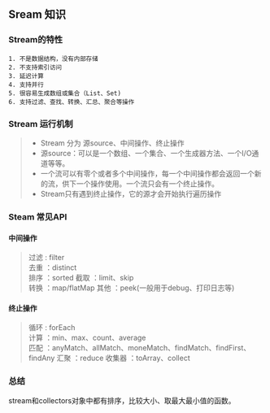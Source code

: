 ## Sream 知识 
### Stream的特性
    1. 不是数据结构，没有内部存储
    2. 不支持索引访问
    3. 延迟计算
    4. 支持并行
    5. 很容易生成数组或集合（List、Set)
    6. 支持过滤、查找、转换、汇总、聚合等操作
### Stream 运行机制
> - Stream 分为 源source、中间操作、终止操作  
> - 源source：可以是一个数组、一个集合、一个生成器方法、一个I/O通道等等。  
> - 一个流可以有零个或者多个中间操作，每一个中间操作都会返回一个新的流，供下一个操作使用。一个流只会有一个终止操作。
> - Stream只有遇到终止操作，它的源才会开始执行遍历操作
### Steam 常见API
#### 中间操作
> 过滤 : filter  
> 去重 ：distinct  
> 排序 ：sorted
> 截取 ：limit、skip  
> 转换 ：map/flatMap 
> 其他 ：peek(一般用于debug、打印日志等)
#### 终止操作
> 循环 : forEach  
> 计算 ：min、max、count、average  
> 匹配 ：anyMatch、allMatch、moneMatch、findMatch、findFirst、findAny
> 汇聚 ：reduce 
> 收集器 ：toArray、collect 

### 总结

stream和collectors对象中都有排序，比较大小、取最大最小值的函数。
